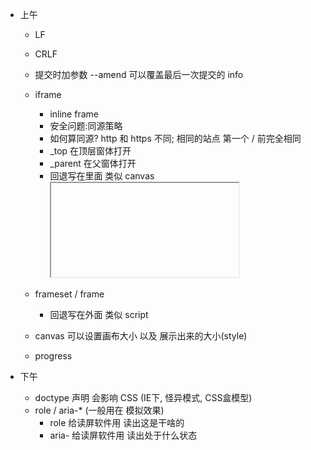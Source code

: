 * 上午
    * LF
    * CRLF
    * 提交时加参数 --amend 可以覆盖最后一次提交的 info

    * iframe
        * inline frame
        * 安全问题:同源策略
        * 如何算同源?  http 和 https 不同; 相同的站点 第一个 / 前完全相同 
        * _top 在顶层窗体打开
        * _parent 在父窗体打开
        * 回退写在里面 类似 canvas
            <iframe>浏览器不支持iframe</iframe>

    * frameset / frame
        * 回退写在外面 类似 script
            <frameset></frameset>
            <noframes></noframes>

    * canvas 可以设置画布大小 以及 展示出来的大小(style)
    * progress

* 下午
    * doctype 声明 会影响 CSS (IE下, 怪异模式, CSS盒模型)
    * role / aria-* (一般用在 模拟效果)
        * role 给读屏软件用 读出这是干啥的
        * aria- 给读屏软件用 读出处于什么状态
